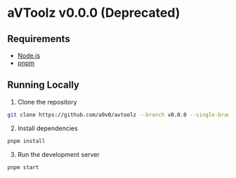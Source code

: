 # aVToolz v0.0.0 (Deprecated)

## Requirements

- [Node.js](https://nodejs.org/en/)
- [pnpm](https://pnpm.io/)

## Running Locally

1. Clone the repository

```bash
git clone https://github.com/a0v0/avtoolz --branch v0.0.0 --single-branch
```

2. Install dependencies

```bash
pnpm install
```

3. Run the development server

```bash
pnpm start
```
